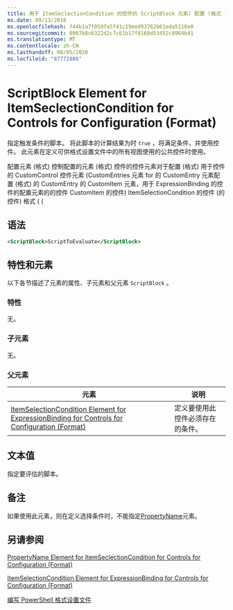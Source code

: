 ```yaml
---
title: 用于 ItemSeclectionCondition 的控件的 ScriptBlock 元素) 配置 (格式 |Microsoft Docs
ms.date: 09/13/2016
ms.openlocfilehash: f44b1a7f059fa5f41c19eed93762b61eda5110e8
ms.sourcegitcommit: 0907b8c6322d2c7c61b17f8168d53452c8964b41
ms.translationtype: MT
ms.contentlocale: zh-CN
ms.lasthandoff: 08/05/2020
ms.locfileid: "87772886"
---
```

# <a name="scriptblock-element-for-itemseclectioncondition-for-controls-for-configuration-format"></a>ScriptBlock Element for ItemSeclectionCondition for Controls for Configuration (Format)

指定触发条件的脚本。 将此脚本的计算结果为时 `true` ，将满足条件，并使用控件。 此元素在定义可供格式设置文件中的所有视图使用的公共控件时使用。

配置元素 (格式) 控制配置的元素 (格式) 控件的控件元素对于配置 (格式) 用于控件的 CustomControl 控件元素 (CustomEntries 元素 for 的 CustomEntry 元素配置 (格式) 的 CustomEntry 的 CustomItem 元素，用于 ExpressionBinding 的控件的配置元素的的控件 CustomItem 的控件) ItemSelectionCondition 的控件 (的控件) 格式 ( (

## <a name="syntax"></a>语法

```xml
<ScriptBlock>ScriptToEvaluate</ScriptBlock>
```

## <a name="attributes-and-elements"></a>特性和元素

以下各节描述了元素的属性、子元素和父元素 `ScriptBlock` 。

### <a name="attributes"></a>特性

无。

### <a name="child-elements"></a>子元素

无。

### <a name="parent-elements"></a>父元素

|元素|说明|
|-------------|-----------------|
|[ItemSelectionCondition Element for ExpressionBinding for Controls for Configuration (Format)](./itemselectioncondition-element-for-expressionbinding-for-controls-for-configuration-format.md)|定义要使用此控件必须存在的条件。|

## <a name="text-value"></a>文本值

指定要评估的脚本。

## <a name="remarks"></a>备注

如果使用此元素，则在定义选择条件时，不能指定[PropertyName](./propertyname-element-for-itemseclectioncondition-for-controls-for-configuration-format.md)元素。

## <a name="see-also"></a>另请参阅

[PropertyName Element for ItemSeclectionCondition for Controls for Configuration (Format)](./propertyname-element-for-itemseclectioncondition-for-controls-for-configuration-format.md)

[ItemSelectionCondition Element for ExpressionBinding for Controls for Configuration (Format)](./itemselectioncondition-element-for-expressionbinding-for-controls-for-configuration-format.md)

[编写 PowerShell 格式设置文件](./writing-a-powershell-formatting-file.md)
